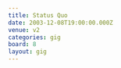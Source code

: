 ```yaml
---
title: Status Quo
date: 2003-12-08T19:00:00.000Z
venue: v2
categories: gig
board: 8
layout: gig
---
```

